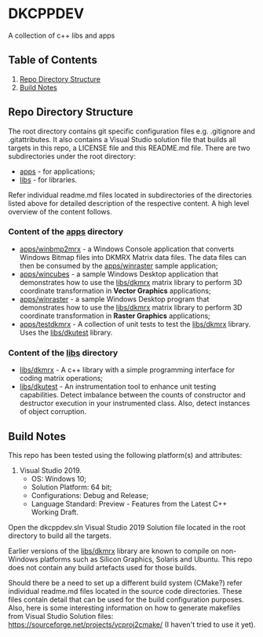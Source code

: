 # DKCPPDEV
A collection of c++ libs and apps

## Table of Contents
1. [Repo Directory Structure](#repo-directory-structure)
2. [Build Notes](#build-notes)


## Repo Directory Structure

The root directory contains git specific configuration files e.g. .gitignore and .gitattributes. It also contains a Visual Studio solution file that builds all targets in this repo, a LICENSE file and this README.md file. There are two subdirectories under the root directory:
 * [apps](apps) - for applications;
 * [libs](libs) - for libraries.

Refer individual readme.md files located in subdirectories of the directories listed above for detailed description of the respective content. A high level overview of the content follows.
 
### Content of the [apps](apps) directory 
 * [apps/winbmp2mrx](apps/winbmp2mrx) - a Windows Console application that converts Windows Bitmap files into DKMRX Matrix data files. The data files can then be consumed by the [apps/winraster](apps/winraster) sample application;
 * [apps/wincubes](apps/wincubes) - a sample Windows Desktop application that demonstrates how to use the [libs/dkmrx](libs/dkmrx) matrix library to perform 3D coordinate transformation in **Vector Graphics** applications;
 * [apps/winraster](apps/winraster) - a sample Windows Desktop program that demonstrates how to use the [libs/dkmrx](libs/dkmrx) matrix library to perform 3D coordinate transformation in **Raster Graphics** applications;
 * [apps/testdkmrx](apps/testdkmrx) - A collection of unit tests to test the [libs/dkmrx](libs/dkmrx) library. Uses the [libs/dkutest](libs/dkutest) library.

### Content of the [libs](libs) directory 
 * [libs/dkmrx](libs/dkmrx) - A c++ library with a simple programming interface for coding matrix operations;
 * [libs/dkutest](libs/dkutest) - An instrumentation tool to enhance unit testing capabilities. Detect imbalance between the counts of constructor and destructor execution in your instrumented class. Also, detect instances of object corruption.

## Build Notes

This repo has been tested using the following platform(s) and attributes:
1. Visual Studio 2019.
   - OS: Windows 10;
   - Solution Platform: 64 bit;
   - Configurations: Debug and Release;
   - Language Standard: Preview - Features from the Latest C++ Working Draft.

Open the dkcppdev.sln Visual Studio 2019 Solution file located in the root directory to build all the targets.

Earlier versions of the [libs/dkmrx](libs/dkmrx) library are known to compile on non-Windows platforms such as Silicon Graphics, Solaris and Ubuntu. This repo does not contain any build artefacts used for those builds. 

Should there be a need to set up a different build system (CMake?) refer individual readme.md files located in the source code directories. These files contain detail that can be used for the build configuration purposes. Also, here is some interesting information on how to generate makefiles from Visual Studio Solution files:
https://sourceforge.net/projects/vcproj2cmake/ (I haven't tried to use it yet).
